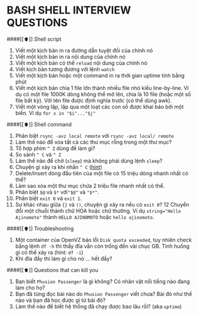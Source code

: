 BASH SHELL INTERVIEW QUESTIONS
=============================

####[[⬆]] Shell script

1. Viết một kịch bản in ra đường dẫn tuyệt đối của chính nó
2. Viết một kịch bản in ra nội dung của chính nó
3. Viết một kịch bản có thể `reload` nội dung của chính nó
4. Viết kịch bản tương đương với lệnh `watch`
5. Viết một kịch bản hoặc một command in ra thời gian uptime tính bằng phút
6. Viết một kịch bản chia 1 file lớn thành nhiều file nhỏ kiểu line-by-line. Ví dụ có
một file 1000K dòng không thể mở lên, chia là 10 file (hoặc một số file bất kỳ). Với
tên file được định nghĩa trước (có thể dùng awk).
7. Viết một vòng lặp, lặp qua một loạt các con số được khai báo bởi một biến. Ví dụ `for x in "$i"..."$j"`

####[[⬆]] Shell command

1. Phân biệt `rsync -avz local remote` với `rsync -avz local/ remote`
2. Làm thế nào để xóa tất cả các thư mục rỗng trong một thư mục?
3. Tổ hợp phím `^ Z` dùng để làm gì?
4. So sánh `^ C` và `^ Z`
5. Làm thế nào để chờ (`sleep`) mà không phải dùng lệnh `sleep`?
6. Chuyện gì xảy ra khi nhấn `^ C` ([hint](http://plaban123.tumblr.com/post/117417983794/what-happens-when-you-hit-ctrl-c))
7. Delete/Insert dòng đầu tiên của một file có 15 triệu dòng nhanh nhất có thể?
8. Làm sao xóa một thư mục chứa 2 triệu file nhanh nhất có thể.
9. Phân biệt `$@` và `$*` với`"$@"` và `"$*"`.
10. Phân biệt `exit 0` và `exit 1`.
11. Sự khác nhau giữa `{}` và `()`, chuyện gì xảy ra nếu có `exit 0`?
12 Chuyển đổi một chuỗi thành chữ HOA hoặc chữ thường. Ví dụ `string="Hello Ajinomoto"` thành `HELLO AJINOMOTO` hoặc `hello ajinomoto`.

####[[⬆]] Troubleshooting

1. Một container của OpenVZ báo lỗi `Disk quota exceeded`, tuy nhiên check
bằng lệnh `df -h` thì thấy đĩa vẫn còn trống đến vài chục GB. Tình huống
gì có thể xảy ra (hint: `df -i`)
2. Khi đĩa đầy thì làm gì cho nó ... hết đầy?

####[[⬆]] Questions that can kill you

1. Bạn biết `Phusion Passenger` là gì không? Có nhân vật nổi tiếng nào
  đang làm cho họ?
2. Bạn đã từng đọc bài nào do `Phusion Passenger` viết chưa? Bài đó như thế nào
  và bạn đã học được gì từ bài đó?
3. Làm thế nào để biết hệ thống đã chạy được bao lâu rồi? (aka `uptime`)
